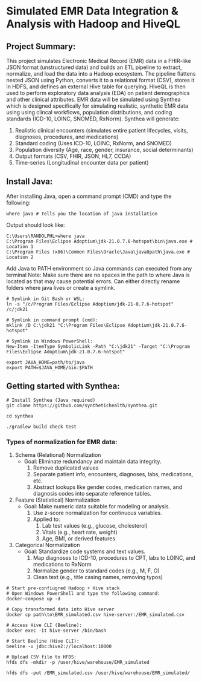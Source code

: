 # Simulated EMR Data Integration & Analysis with Hadoop and HiveQL

## Project Summary: 
This project simulates Electronic Medical Record (EMR) data in a FHIR-like JSON format (unstructured data) and builds an ETL pipeline to extract, normalize, and load the data into a Hadoop ecosystem. The pipeline flattens nested JSON using Python, converts it to a relational format (CSV), stores it in HDFS, and defines an external Hive table for querying. HiveQL is then used to perform exploratory data analysis (EDA) on patient demographics and other clinical attributes. EMR data will be simulated using Synthea which is designed specifically for simulating realistic, synthetic EMR data using using clincal workflows, population distributions, and coding standards (ICD-10, LOINC, SNOMED, RxNorm). Synthea will generate:
1. Realistic clinical encounters (simulates entire patient lifecycles, visits, diagnoses, procedures, and medications)
2. Standard coding (Uses ICD-10, LOINC, RxNorm, and SNOMED)
3. Population diversity (Age, race, gender, insurance, social determinants)
4. Output formats (CSV, FHIR, JSON, HL7, CCDA)
5. Time-series (Longitudinal encounter data per patient)


## Install Java:
After installing Java, open a command prompt (CMD) and type the following:
```
where java # Tells you the location of java installation
```


Output should look like:
```
C:\Users\RANDOLPHL>where java
C:\Program Files\Eclipse Adoptium\jdk-21.0.7.6-hotspot\bin\java.exe # Location 1
C:\Program Files (x86)\Common Files\Oracle\Java\java8path\java.exe # Location 2
```


Add Java to PATH environment so Java commands can executed from any terminal
Note: Make sure there are no spaces in the path to where Java is located as that may cause potential errors. Can either directly rename folders where java lives or create a symlink.
```
# Symlink in Git Bash or WSL:
ln -s "/c/Program Files/Eclipse Adoptium/jdk-21-0.7.6-hotspot" /c/jdk21
```

```
# Symlink in command prompt (cmd):
mklink /D C:\jdk21 "C:\Program Files\Eclipse Adoptium\jdk-21.0.7.6-hotspot"
```


```
# Symlink in Windows PowerShell:
New-Item -ItemType SymbolicLink -Path "C:\jdk21" -Target "C:\Program Files\Eclipse Adoptium\jdk-21.0.7.6-hotspot"
```


```
export JAVA_HOME=path/to/java
export PATH=$JAVA_HOME/bin:$PATH
```


## Getting started with Synthea:
```
# Install Synthea (Java required)
git clone https://github.com/synthetichealth/synthea.git
```

```
cd synthea
```

```
./gradlew build check test
```


### Types of normalization for EMR data:
1. Schema (Relational) Normalization
   - Goal: Eliminate redundancy and maintain data integrity.
     1. Remove duplicated values
     2. Separate patient info, encounters, diagnoses, labs, medications, etc.
     3. Abstract lookups like gender codes, medication names, and diagnosis codes into separate reference tables.
2. Feature (Statistical) Normalization
   - Goal: Make numeric data suitable for modeling or analysis.
     1. Use z-score normalization for continuous variables.
     2. Applied to:
        1. Lab test values (e.g., glucose, cholesterol)
        2. Vitals (e.g., heart rate, weight)
        3. Age, BMI, or derived features
3. Categorical Normalization
   - Goal: Standardize code systems and text values.
     1. Map diagnoses to ICD-10, procedures to CPT, labs to LOINC, and medications to RxNorm
     2. Normalize gender to standard codes (e.g., M, F, O)
     3. Clean text (e.g., title casing names, removing typos)
  
    

```
# Start pre-confiugred Hadoop + Hive stack
# Open Windows PowerShell and type the following command:
docker-compose up -d
```


```
# Copy transformed data into Hive server
docker cp path\to\EMR_simulated.csv hive-server:/EMR_simulated.csv
```

```
# Access Hive CLI (Beeline):
docker exec -it hive-server /bin/bash
```


```
# Start Beeline (Hive CLI):
beeline -u jdbc:hive2://localhost:10000
```

```
# Upload CSV file to HFDS:
hfds dfs -mkdir -p /user/hive/warehouse/EMR_simulated

hfds dfs -put /EMR_simulated.csv /user/hive/warehouse/EMR_simulated/
```
